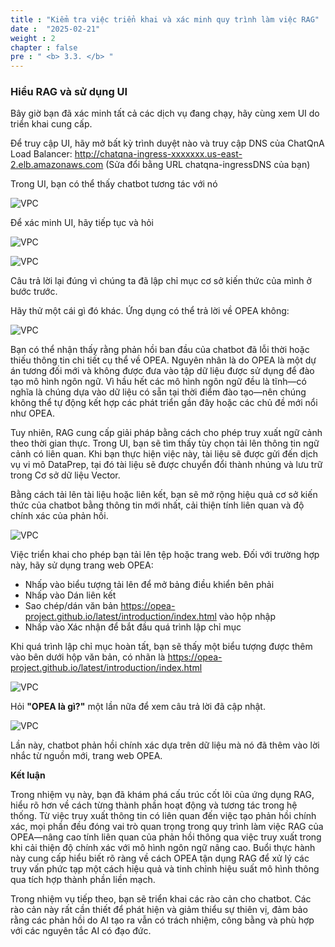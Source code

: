 ```yaml
---
title : "Kiểm tra việc triển khai và xác minh quy trình làm việc RAG"
date :  "2025-02-21" 
weight : 2 
chapter : false
pre : " <b> 3.3. </b> "
---
```

### Hiểu RAG và sử dụng UI
Bây giờ bạn đã xác minh tất cả các dịch vụ đang chạy, hãy cùng xem UI do triển khai cung cấp.

Để truy cập UI, hãy mở bất kỳ trình duyệt nào và truy cập DNS của ChatQnA Load Balancer: http://chatqna-ingress-xxxxxxx.us-east-2.elb.amazonaws.com (Sửa đổi bằng URL chatqna-ingressDNS của bạn)

Trong UI, bạn có thể thấy chatbot tương tác với nó

![VPC](/10000/images/2/image052.png)

Để xác minh UI, hãy tiếp tục và hỏi

![VPC](/10000/images/2/image053.png)

![VPC](/10000/images/2/image054.png)

Câu trả lời lại đúng vì chúng ta đã lập chỉ mục cơ sở kiến ​​thức của mình ở bước trước.

Hãy thử một cái gì đó khác. Ứng dụng có thể trả lời về OPEA không:

![VPC](/10000/images/2/image055.png)

Bạn có thể nhận thấy rằng phản hồi ban đầu của chatbot đã lỗi thời hoặc thiếu thông tin chi tiết cụ thể về OPEA. Nguyên nhân là do OPEA là một dự án tương đối mới và không được đưa vào tập dữ liệu được sử dụng để đào tạo mô hình ngôn ngữ. Vì hầu hết các mô hình ngôn ngữ đều là tĩnh—có nghĩa là chúng dựa vào dữ liệu có sẵn tại thời điểm đào tạo—nên chúng không thể tự động kết hợp các phát triển gần đây hoặc các chủ đề mới nổi như OPEA.

Tuy nhiên, RAG cung cấp giải pháp bằng cách cho phép truy xuất ngữ cảnh theo thời gian thực. Trong UI, bạn sẽ tìm thấy tùy chọn tải lên thông tin ngữ cảnh có liên quan. Khi bạn thực hiện việc này, tài liệu sẽ được gửi đến dịch vụ vi mô DataPrep, tại đó tài liệu sẽ được chuyển đổi thành nhúng và lưu trữ trong Cơ sở dữ liệu Vector.

Bằng cách tải lên tài liệu hoặc liên kết, bạn sẽ mở rộng hiệu quả cơ sở kiến ​​thức của chatbot bằng thông tin mới nhất, cải thiện tính liên quan và độ chính xác của phản hồi.

![VPC](/10000/images/4.s3/image057.png)

Việc triển khai cho phép bạn tải lên tệp hoặc trang web. Đối với trường hợp này, hãy sử dụng trang web OPEA:

+ Nhấp vào biểu tượng tải lên để mở bảng điều khiển bên phải
+ Nhấp vào Dán liên kết
+ Sao chép/dán văn bản https://opea-project.github.io/latest/introduction/index.html vào hộp nhập
+ Nhấp vào Xác nhận để bắt đầu quá trình lập chỉ mục

Khi quá trình lập chỉ mục hoàn tất, bạn sẽ thấy một biểu tượng được thêm vào bên dưới hộp văn bản, có nhãn là https://opea-project.github.io/latest/introduction/index.html

![VPC](/10000/images/4.s3/image058.png)

Hỏi **"OPEA là gì?"** một lần nữa để xem câu trả lời đã cập nhật.

![VPC](/10000/images/4.s3/image059.png)

Lần này, chatbot phản hồi chính xác dựa trên dữ liệu mà nó đã thêm vào lời nhắc từ nguồn mới, trang web OPEA.

**Kết luận**

Trong nhiệm vụ này, bạn đã khám phá cấu trúc cốt lõi của ứng dụng RAG, hiểu rõ hơn về cách từng thành phần hoạt động và tương tác trong hệ thống. Từ việc truy xuất thông tin có liên quan đến việc tạo phản hồi chính xác, mọi phần đều đóng vai trò quan trọng trong quy trình làm việc RAG của OPEA—nâng cao tính liên quan của phản hồi thông qua việc truy xuất trong khi cải thiện độ chính xác với mô hình ngôn ngữ nâng cao. Buổi thực hành này cung cấp hiểu biết rõ ràng về cách OPEA tận dụng RAG để xử lý các truy vấn phức tạp một cách hiệu quả và tinh chỉnh hiệu suất mô hình thông qua tích hợp thành phần liền mạch.

Trong nhiệm vụ tiếp theo, bạn sẽ triển khai các rào cản cho chatbot. Các rào cản này rất cần thiết để phát hiện và giảm thiểu sự thiên vị, đảm bảo rằng các phản hồi do AI tạo ra vẫn có trách nhiệm, công bằng và phù hợp với các nguyên tắc AI có đạo đức.